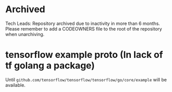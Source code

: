 Archived
======
Tech Leads: Repository archived due to inactivity in more than 6 months.
Please remember to add a CODEOWNERS file to the root of the repository when unarchiving.

# tensorflow example proto (In lack of tf golang a package)

Until `github.com/tensorflow/tensorflow/tensorflow/go/core/example` will be available.

